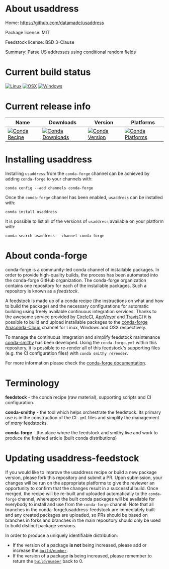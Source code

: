 About usaddress
===============

Home: https://github.com/datamade/usaddress

Package license: MIT

Feedstock license: BSD 3-Clause

Summary: Parse US addresses using conditional random fields



Current build status
====================

[![Linux](https://img.shields.io/circleci/project/github/conda-forge/usaddress-feedstock/master.svg?label=Linux)](https://circleci.com/gh/conda-forge/usaddress-feedstock)
[![OSX](https://img.shields.io/travis/conda-forge/usaddress-feedstock/master.svg?label=macOS)](https://travis-ci.org/conda-forge/usaddress-feedstock)
[![Windows](https://img.shields.io/appveyor/ci/conda-forge/usaddress-feedstock/master.svg?label=Windows)](https://ci.appveyor.com/project/conda-forge/usaddress-feedstock/branch/master)

Current release info
====================

| Name | Downloads | Version | Platforms |
| --- | --- | --- | --- |
| [![Conda Recipe](https://img.shields.io/badge/recipe-usaddress-green.svg)](https://anaconda.org/conda-forge/usaddress) | [![Conda Downloads](https://img.shields.io/conda/dn/conda-forge/usaddress.svg)](https://anaconda.org/conda-forge/usaddress) | [![Conda Version](https://img.shields.io/conda/vn/conda-forge/usaddress.svg)](https://anaconda.org/conda-forge/usaddress) | [![Conda Platforms](https://img.shields.io/conda/pn/conda-forge/usaddress.svg)](https://anaconda.org/conda-forge/usaddress) |

Installing usaddress
====================

Installing `usaddress` from the `conda-forge` channel can be achieved by adding `conda-forge` to your channels with:

```
conda config --add channels conda-forge
```

Once the `conda-forge` channel has been enabled, `usaddress` can be installed with:

```
conda install usaddress
```

It is possible to list all of the versions of `usaddress` available on your platform with:

```
conda search usaddress --channel conda-forge
```


About conda-forge
=================

conda-forge is a community-led conda channel of installable packages.
In order to provide high-quality builds, the process has been automated into the
conda-forge GitHub organization. The conda-forge organization contains one repository
for each of the installable packages. Such a repository is known as a *feedstock*.

A feedstock is made up of a conda recipe (the instructions on what and how to build
the package) and the necessary configurations for automatic building using freely
available continuous integration services. Thanks to the awesome service provided by
[CircleCI](https://circleci.com/), [AppVeyor](https://www.appveyor.com/)
and [TravisCI](https://travis-ci.org/) it is possible to build and upload installable
packages to the [conda-forge](https://anaconda.org/conda-forge)
[Anaconda-Cloud](https://anaconda.org/) channel for Linux, Windows and OSX respectively.

To manage the continuous integration and simplify feedstock maintenance
[conda-smithy](https://github.com/conda-forge/conda-smithy) has been developed.
Using the ``conda-forge.yml`` within this repository, it is possible to re-render all of
this feedstock's supporting files (e.g. the CI configuration files) with ``conda smithy rerender``.

For more information please check the [conda-forge documentation](https://conda-forge.org/docs/).

Terminology
===========

**feedstock** - the conda recipe (raw material), supporting scripts and CI configuration.

**conda-smithy** - the tool which helps orchestrate the feedstock.
                   Its primary use is in the construction of the CI ``.yml`` files
                   and simplify the management of *many* feedstocks.

**conda-forge** - the place where the feedstock and smithy live and work to
                  produce the finished article (built conda distributions)


Updating usaddress-feedstock
============================

If you would like to improve the usaddress recipe or build a new
package version, please fork this repository and submit a PR. Upon submission,
your changes will be run on the appropriate platforms to give the reviewer an
opportunity to confirm that the changes result in a successful build. Once
merged, the recipe will be re-built and uploaded automatically to the
`conda-forge` channel, whereupon the built conda packages will be available for
everybody to install and use from the `conda-forge` channel.
Note that all branches in the conda-forge/usaddress-feedstock are
immediately built and any created packages are uploaded, so PRs should be based
on branches in forks and branches in the main repository should only be used to
build distinct package versions.

In order to produce a uniquely identifiable distribution:
 * If the version of a package **is not** being increased, please add or increase
   the [``build/number``](https://conda.io/docs/user-guide/tasks/build-packages/define-metadata.html#build-number-and-string).
 * If the version of a package **is** being increased, please remember to return
   the [``build/number``](https://conda.io/docs/user-guide/tasks/build-packages/define-metadata.html#build-number-and-string)
   back to 0.
